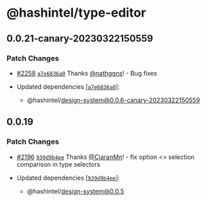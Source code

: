 # @hashintel/type-editor

## 0.0.21-canary-20230322150559

### Patch Changes

- [#2258](https://github.com/hashintel/hash/pull/2258) [`a7e6836a0`](https://github.com/hashintel/hash/commit/a7e6836a0384a58eebfc7adc0d78f0bab047e4a5) Thanks [@nathggns](https://github.com/nathggns)! - Bug fixes

- Updated dependencies [[`a7e6836a0`](https://github.com/hashintel/hash/commit/a7e6836a0384a58eebfc7adc0d78f0bab047e4a5)]:
  - @hashintel/design-system@0.0.6-canary-20230322150559

## 0.0.19

### Patch Changes

- [#2196](https://github.com/hashintel/hash/pull/2196) [`939d9b4ee`](https://github.com/hashintel/hash/commit/939d9b4ee5859ad00ce152dbb9c1ab4d1806460c) Thanks [@CiaranMn](https://github.com/CiaranMn)! - fix option <> selection comparison in type selectors

- Updated dependencies [[`939d9b4ee`](https://github.com/hashintel/hash/commit/939d9b4ee5859ad00ce152dbb9c1ab4d1806460c)]:
  - @hashintel/design-system@0.0.5
